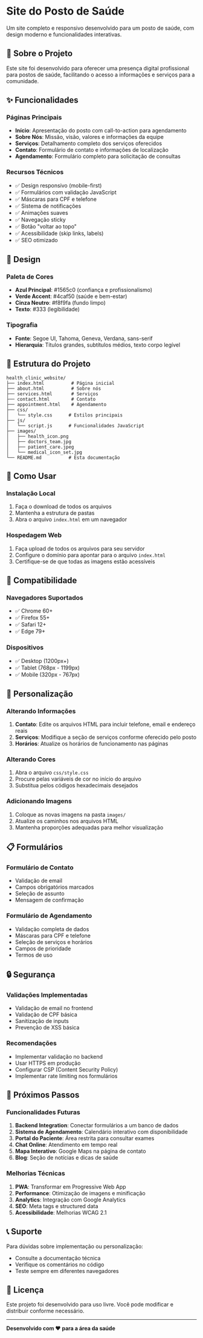 # Site do Posto de Saúde

Um site completo e responsivo desenvolvido para um posto de saúde, com design moderno e funcionalidades interativas.

## 🏥 Sobre o Projeto

Este site foi desenvolvido para oferecer uma presença digital profissional para postos de saúde, facilitando o acesso a informações e serviços para a comunidade.

## ✨ Funcionalidades

### Páginas Principais
- **Início**: Apresentação do posto com call-to-action para agendamento
- **Sobre Nós**: Missão, visão, valores e informações da equipe
- **Serviços**: Detalhamento completo dos serviços oferecidos
- **Contato**: Formulário de contato e informações de localização
- **Agendamento**: Formulário completo para solicitação de consultas

### Recursos Técnicos
- ✅ Design responsivo (mobile-first)
- ✅ Formulários com validação JavaScript
- ✅ Máscaras para CPF e telefone
- ✅ Sistema de notificações
- ✅ Animações suaves
- ✅ Navegação sticky
- ✅ Botão "voltar ao topo"
- ✅ Acessibilidade (skip links, labels)
- ✅ SEO otimizado

## 🎨 Design

### Paleta de Cores
- **Azul Principal**: #1565c0 (confiança e profissionalismo)
- **Verde Accent**: #4caf50 (saúde e bem-estar)
- **Cinza Neutro**: #f8f9fa (fundo limpo)
- **Texto**: #333 (legibilidade)

### Tipografia
- **Fonte**: Segoe UI, Tahoma, Geneva, Verdana, sans-serif
- **Hierarquia**: Títulos grandes, subtítulos médios, texto corpo legível

## 📁 Estrutura do Projeto

```
health_clinic_website/
├── index.html          # Página inicial
├── about.html          # Sobre nós
├── services.html       # Serviços
├── contact.html        # Contato
├── appointment.html    # Agendamento
├── css/
│   └── style.css      # Estilos principais
├── js/
│   └── script.js      # Funcionalidades JavaScript
├── images/
│   ├── health_icon.png
│   ├── doctors_team.jpg
│   ├── patient_care.jpeg
│   └── medical_icon_set.jpg
└── README.md          # Esta documentação
```

## 🚀 Como Usar

### Instalação Local
1. Faça o download de todos os arquivos
2. Mantenha a estrutura de pastas
3. Abra o arquivo `index.html` em um navegador

### Hospedagem Web
1. Faça upload de todos os arquivos para seu servidor
2. Configure o domínio para apontar para o arquivo `index.html`
3. Certifique-se de que todas as imagens estão acessíveis

## 📱 Compatibilidade

### Navegadores Suportados
- ✅ Chrome 60+
- ✅ Firefox 55+
- ✅ Safari 12+
- ✅ Edge 79+

### Dispositivos
- ✅ Desktop (1200px+)
- ✅ Tablet (768px - 1199px)
- ✅ Mobile (320px - 767px)

## 🔧 Personalização

### Alterando Informações
1. **Contato**: Edite os arquivos HTML para incluir telefone, email e endereço reais
2. **Serviços**: Modifique a seção de serviços conforme oferecido pelo posto
3. **Horários**: Atualize os horários de funcionamento nas páginas

### Alterando Cores
1. Abra o arquivo `css/style.css`
2. Procure pelas variáveis de cor no início do arquivo
3. Substitua pelos códigos hexadecimais desejados

### Adicionando Imagens
1. Coloque as novas imagens na pasta `images/`
2. Atualize os caminhos nos arquivos HTML
3. Mantenha proporções adequadas para melhor visualização

## 📋 Formulários

### Formulário de Contato
- Validação de email
- Campos obrigatórios marcados
- Seleção de assunto
- Mensagem de confirmação

### Formulário de Agendamento
- Validação completa de dados
- Máscaras para CPF e telefone
- Seleção de serviços e horários
- Campos de prioridade
- Termos de uso

## 🔒 Segurança

### Validações Implementadas
- Validação de email no frontend
- Validação de CPF básica
- Sanitização de inputs
- Prevenção de XSS básica

### Recomendações
- Implementar validação no backend
- Usar HTTPS em produção
- Configurar CSP (Content Security Policy)
- Implementar rate limiting nos formulários

## 🚀 Próximos Passos

### Funcionalidades Futuras
1. **Backend Integration**: Conectar formulários a um banco de dados
2. **Sistema de Agendamento**: Calendário interativo com disponibilidade
3. **Portal do Paciente**: Área restrita para consultar exames
4. **Chat Online**: Atendimento em tempo real
5. **Mapa Interativo**: Google Maps na página de contato
6. **Blog**: Seção de notícias e dicas de saúde

### Melhorias Técnicas
1. **PWA**: Transformar em Progressive Web App
2. **Performance**: Otimização de imagens e minificação
3. **Analytics**: Integração com Google Analytics
4. **SEO**: Meta tags e structured data
5. **Acessibilidade**: Melhorias WCAG 2.1

## 📞 Suporte

Para dúvidas sobre implementação ou personalização:
- Consulte a documentação técnica
- Verifique os comentários no código
- Teste sempre em diferentes navegadores

## 📄 Licença

Este projeto foi desenvolvido para uso livre. Você pode modificar e distribuir conforme necessário.

---

**Desenvolvido com ❤️ para a área da saúde**

